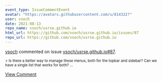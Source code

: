 ```yaml
---
event_type: IssueCommentEvent
avatar: "https://avatars.githubusercontent.com/u/814322?"
user: vsoch
date: 2021-08-13
repo_name: vsoch/usrse.github.io
html_url: https://github.com/vsoch/usrse.github.io/issues/87
repo_url: https://github.com/vsoch/usrse.github.io
---
```


<a href='https://github.com/vsoch' target='_blank'>vsoch</a> commented on issue <a href='https://github.com/vsoch/usrse.github.io/issues/87' target='_blank'>vsoch/usrse.github.io#87</a>.

<small>> Is there a better way to manage these menus, both for the topbar and sidebar? Can we have a single list that works for both?...</small>

<a href='https://github.com/vsoch/usrse.github.io/issues/87' target='_blank'>View Comment</a>